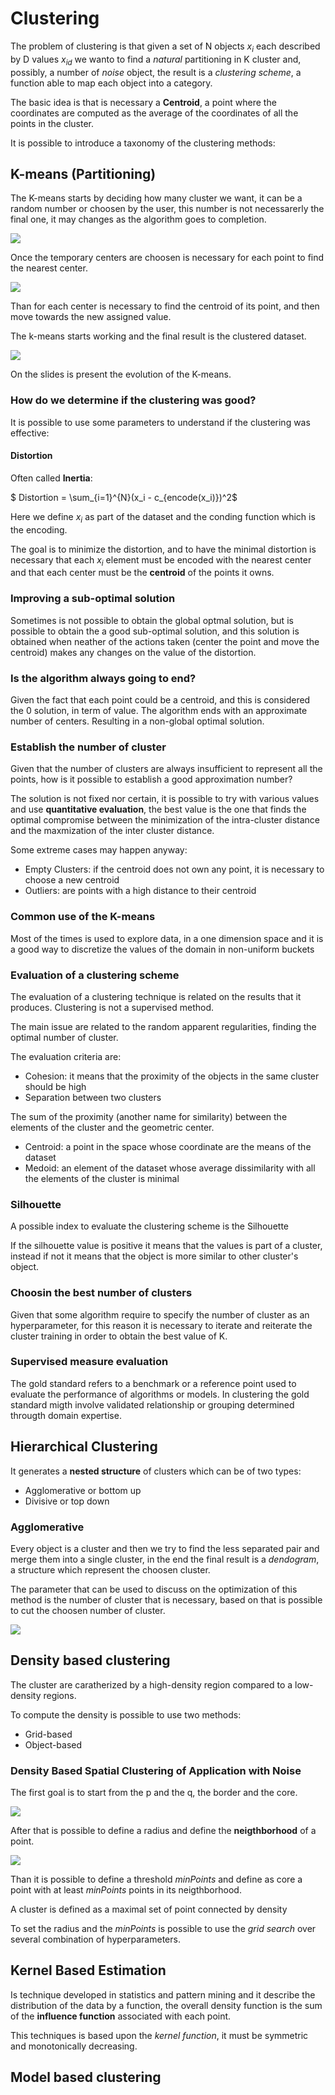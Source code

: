 # Clustering

The problem of clustering is that given a set of N objects $x_i$ each described by D values $x_{id}$ we wanto to find a *natural* partitioning in K cluster and, possibly, a number of *noise* object, the result is a *clustering scheme*, a function able to map each object into a category. 

The basic idea is that is necessary a **Centroid**, a point where the coordinates are computed as the average of the coordinates of all the points in the cluster.

It is possible to introduce a taxonomy of the clustering methods:

## K-means (Partitioning)

The K-means starts by deciding how many cluster we want, it can be a random number or choosen by the user, this number is not necessarerly the final one, it may changes as the algorithm goes to completion.

![](/Theory/Images/K-meansStart.png)

Once the temporary centers are choosen is necessary for each point to find the nearest center.

![](/Theory/Images/K-meansNearCenter.png)

Than for each center is necessary to find the centroid of its point, and then move towards the new assigned value.

The k-means starts working and the final result is the clustered dataset.

![](/Theory/Images/K-meansFinal.png)

On the slides is present the evolution of the K-means.

### How do we determine if the clustering was good?

It is possible to use some parameters to understand if the clustering was effective:

#### Distortion
Often called **Inertia**:

$ Distortion = \sum_{i=1}^{N}(x_i - c_{encode(x_i)})^2$

Here we define $x_i$ as part of the dataset and the conding function which is the encoding. 

The goal is to minimize the distortion, and to have the minimal distortion is necessary that each $x_i$ element must be encoded with the nearest center and that each center must be the **centroid** of the points it owns.

### Improving a sub-optimal solution

Sometimes is not possible to obtain the global optmal solution, but is possible to obtain the a good sub-optimal solution, and this solution is obtained when neather of the actions taken (center the point and move the centroid) makes any changes on the value of the distortion.

### Is the algorithm always going to end?

Given the fact that each point could be a centroid, and this is considered the 0 solution, in term of value. The algorithm ends with an approximate number of centers. Resulting in a non-global optimal solution.

### Establish the number of cluster
Given that the number of clusters are always insufficient to represent all the points, how is it possible to establish a good approximation number?

The solution is not fixed nor certain, it is possible to try with various values and use **quantitative evaluation**, the best value is the one that finds the optimal compromise between the minimization of the intra-cluster distance and the maxmization of the inter cluster distance.

Some extreme cases may happen anyway:
- Empty Clusters: if the centroid does not own any point, it is necessary to choose a new centroid
- Outliers: are points with a high distance to their centroid

### Common use of the K-means

Most of the times is used to explore data, in a one dimension space and it is a good way to discretize the values of the domain in non-uniform buckets

### Evaluation of a clustering scheme
The evaluation of a clustering technique is related on the results that it produces. Clustering is not a supervised method.

The main issue are related to the random apparent regularities, finding the optimal number of cluster.

The evaluation criteria are:
- Cohesion: it means that the proximity of the objects in the same cluster should be high
- Separation between two clusters

The sum of the proximity (another name for similarity) between the elements of the cluster and the geometric center.

- Centroid: a point in the space whose coordinate are the means of the dataset
- Medoid: an element of the dataset whose average dissimilarity with all the elements of the cluster is minimal

### Silhouette
A possible index to evaluate the clustering scheme is the Silhouette 

If the silhouette value is positive it means that the values is part of a cluster, instead if not it means that the object is more similar to other cluster's object.

### Choosin the best number of clusters
Given that some algorithm require to specify the number of cluster as an hyperparameter, for this reason it is necessary to iterate and reiterate the cluster training in order to obtain the best value of K.

### Supervised measure evaluation
The gold standard refers to a benchmark or a reference point used to evaluate the performance of algorithms or models. 
In clustering the gold standard migth involve validated relationship or grouping determined througth domain expertise.

## Hierarchical Clustering
It generates a **nested structure** of clusters which can be of two types:
- Agglomerative or bottom up
- Divisive or top down

### Agglomerative
Every object is a cluster and then we try to find the less separated pair and merge them into a single cluster, in the end the final result is a *dendogram*, a structure which represent the choosen cluster.

The parameter that can be used to discuss on the optimization of this method is the number of cluster that is necessary, based on that is possible to cut the choosen number of cluster.

![](/Theory/Images/ClusterCutting.png)

## Density based clustering

The cluster are caratherized by a high-density region compared to a low-density regions.

To compute the density is possible to use two methods:
- Grid-based
- Object-based

### Density Based Spatial Clustering of Application with Noise

The first goal is to start from the p and the q, the border and the core.

![](/Theory/Images/DBSCANStart.png)

After that is possible to define a radius and define the **neigthborhood** of a point.

![](/Theory/Images/DBSCANNeigthborhood.png)

Than it is possible to define a threshold $minPoints$ and define as core a point with at least $minPoints$ points in its neigthborhood.

A cluster is defined as a maximal set of point connected by density

To set the radius and the $minPoints$ is possible to use the *grid search* over several combination of hyperparameters.

## Kernel Based Estimation

Is technique developed in statistics and pattern mining and it describe the distribution of the data by a function, the overall density function is the sum of the **influence function** associated with each point.

This techniques is based upon the *kernel function*, it must be symmetric and monotonically decreasing.

## Model based clustering

